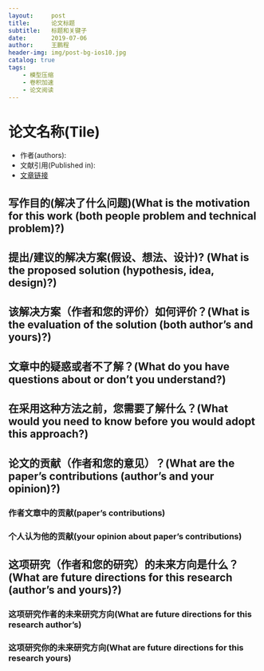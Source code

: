 ```yaml
---
layout:     post
title:      论文标题
subtitle:   标题和关键子
date:       2019-07-06
author:     王鹏程
header-img: img/post-bg-ios10.jpg
catalog: true
tags:
    - 模型压缩
    - 卷积加速
    - 论文阅读
---
```


# 论文名称(Tile)

- 作者(authors):
- 文献引用(Published in):
- [文章链接]()


## 写作目的(解决了什么问题)(What is the motivation for this work (both people problem and technical problem)?)





## 提出/建议的解决方案(假设、想法、设计)? (What is the proposed solution (hypothesis, idea, design)?)





## 该解决方案（作者和您的评价）如何评价？(What is the evaluation of the solution (both author’s and yours)?)


## 文章中的疑惑或者不了解？(What do you have questions about or don’t you understand?)

## 在采用这种方法之前，您需要了解什么？(What would you need to know before you would adopt this approach?)

## 论文的贡献（作者和您的意见）？(What are the paper’s contributions (author’s and your opinion)?)

### 作者文章中的贡献(paper’s contributions)


### 个人认为他的贡献(your opinion about paper’s contributions)




## 这项研究（作者和您的研究）的未来方向是什么？(What are future directions for this research (author’s and yours)?)



### 这项研究作者的未来研究方向(What are future directions for this research author’s)



### 这项研究你的未来研究方向(What are future directions for this research yours)